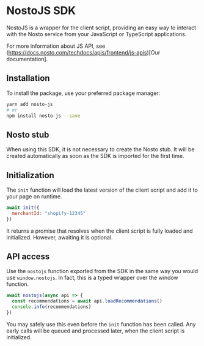 # NostoJS SDK

NostoJS is a wrapper for the client script, providing an easy way to interact with the Nosto service from your JavaScript or TypeScript applications.

For more information about JS API, see (https://docs.nosto.com/techdocs/apis/frontend/js-apis)[Our documentation].

## Installation

To install the package, use your preferred package manager:

```bash
yarn add nosto-js
# or
npm install nosto-js --save
```

## Nosto stub

When using this SDK, it is not necessary to create the Nosto stub. It will be created automatically as soon as the SDK is imported for the first time.

## Initialization

The `init` function will load the latest version of the client script and add it to your page on runtime.

```js
await init({
  merchantId: "shopify-12345"
})
```

It returns a promise that resolves when the client script is fully loaded and initialized. However, awaiting it is optional.

## API access

Use the `nostojs` function exported from the SDK in the same way you would use `window.nostojs`. In fact, this is a typed wrapper over the window function.

```js
await nostojs(async api => {
  const recommendations = await api.loadRecommendations()
  console.info(recommendations)
})
```

You may safely use this even before the `init` function has been called. Any early calls will be queued and processed later, when the client script is initialized.